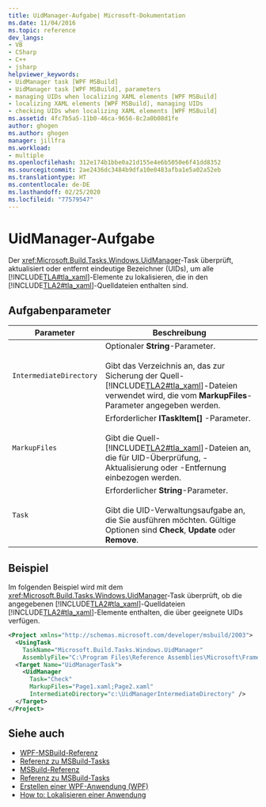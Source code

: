 ```yaml
---
title: UidManager-Aufgabe| Microsoft-Dokumentation
ms.date: 11/04/2016
ms.topic: reference
dev_langs:
- VB
- CSharp
- C++
- jsharp
helpviewer_keywords:
- UidManager task [WPF MSBuild]
- UidManager task [WPF MSBuild], parameters
- managing UIDs when localizing XAML elements [WPF MSBuild]
- localizing XAML elements [WPF MSBuild], managing UIDs
- checking UIDs when localizing XAML elements [WPF MSBuild]
ms.assetid: 4fc7b5a5-11b0-46ca-9656-8c2a0b08d1fe
author: ghogen
ms.author: ghogen
manager: jillfra
ms.workload:
- multiple
ms.openlocfilehash: 312e174b1bbe0a21d155e4e6b5050e6f41dd8352
ms.sourcegitcommit: 2ae2436dc3484b9dfa10e0483afba1e5a02a52eb
ms.translationtype: HT
ms.contentlocale: de-DE
ms.lasthandoff: 02/25/2020
ms.locfileid: "77579547"
---
```

# <a name="uidmanager-task"></a>UidManager-Aufgabe
Der <xref:Microsoft.Build.Tasks.Windows.UidManager>-Task überprüft, aktualisiert oder entfernt eindeutige Bezeichner (UIDs), um alle [!INCLUDE[TLA#tla_xaml](../msbuild/includes/tlasharptla_xaml_md.md)]-Elemente zu lokalisieren, die in den [!INCLUDE[TLA2#tla_xaml](../msbuild/includes/tla2sharptla_xaml_md.md)]-Quelldateien enthalten sind.

## <a name="task-parameters"></a>Aufgabenparameter

| Parameter | Beschreibung |
|-------------------------| - |
| `IntermediateDirectory` | Optionaler **String**-Parameter.<br /><br /> Gibt das Verzeichnis an, das zur Sicherung der Quell-[!INCLUDE[TLA2#tla_xaml](../msbuild/includes/tla2sharptla_xaml_md.md)]-Dateien verwendet wird, die vom **MarkupFiles**-Parameter angegeben werden. |
| `MarkupFiles` | Erforderlicher **ITaskItem[]** -Parameter.<br /><br /> Gibt die Quell-[!INCLUDE[TLA2#tla_xaml](../msbuild/includes/tla2sharptla_xaml_md.md)]-Dateien an, die für UID-Überprüfung, -Aktualisierung oder -Entfernung einbezogen werden. |
| `Task` | Erforderlicher **String**-Parameter.<br /><br /> Gibt die UID-Verwaltungsaufgabe an, die Sie ausführen möchten. Gültige Optionen sind **Check**, **Update** oder **Remove**. |

## <a name="example"></a>Beispiel
 Im folgenden Beispiel wird mit dem <xref:Microsoft.Build.Tasks.Windows.UidManager>-Task überprüft, ob die angegebenen [!INCLUDE[TLA2#tla_xaml](../msbuild/includes/tla2sharptla_xaml_md.md)]-Quelldateien [!INCLUDE[TLA2#tla_xaml](../msbuild/includes/tla2sharptla_xaml_md.md)]-Elemente enthalten, die über geeignete UIDs verfügen.

```xml
<Project xmlns="http://schemas.microsoft.com/developer/msbuild/2003">
  <UsingTask
    TaskName="Microsoft.Build.Tasks.Windows.UidManager"
    AssemblyFile="C:\Program Files\Reference Assemblies\Microsoft\Framework\v3.0\PresentationBuildTasks.dll" />
  <Target Name="UidManagerTask">
    <UidManager
      Task="Check"
      MarkupFiles="Page1.xaml;Page2.xaml"
      IntermediateDirectory="c:\UidManagerIntermediateDirectory" />
  </Target>
</Project>
```

## <a name="see-also"></a>Siehe auch
- [WPF-MSBuild-Referenz](../msbuild/wpf-msbuild-reference.md)
- [Referenz zu MSBuild-Tasks](../msbuild/wpf-msbuild-task-reference.md)
- [MSBuild-Referenz](../msbuild/msbuild-reference.md)
- [Referenz zu MSBuild-Tasks](../msbuild/msbuild-task-reference.md)
- [Erstellen einer WPF-Anwendung (WPF)](/dotnet/framework/wpf/app-development/building-a-wpf-application-wpf)
- [How to: Lokalisieren einer Anwendung](/dotnet/framework/wpf/advanced/how-to-localize-an-application)